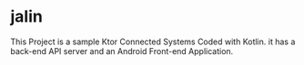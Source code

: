 # jalin

This Project is a sample Ktor Connected Systems Coded with Kotlin.
it has a back-end API server and an Android Front-end Application.
